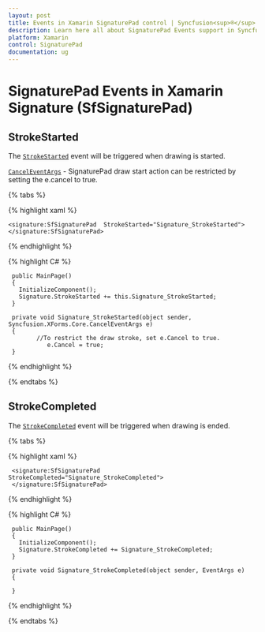 ```yaml
---
layout: post
title: Events in Xamarin SignaturePad control | Syncfusion<sup>®</sup>
description: Learn here all about SignaturePad Events support in Syncfusion<sup>®</sup> Xamarin SignaturePad (SfSignaturePad) control and more.
platform: Xamarin
control: SignaturePad
documentation: ug
---
```


# SignaturePad Events in Xamarin Signature (SfSignaturePad)

## StrokeStarted 

The [`StrokeStarted`](https://help.syncfusion.com/cr/xamarin/Syncfusion.XForms.SignaturePad.SfSignaturePad.html#Syncfusion_XForms_SignaturePad_SfSignaturePad_StrokeStarted) event will be triggered when drawing is started.

[`CancelEventArgs`](https://help.syncfusion.com/cr/xamarin/Syncfusion.XForms.Core.CancelEventArgs.html) - SignaturePad draw start action can be restricted by setting the e.cancel to true.

{% tabs %}

{% highlight xaml %}

    <signature:SfSignaturePad  StrokeStarted="Signature_StrokeStarted">
    </signature:SfSignaturePad>

{% endhighlight %}

{% highlight C# %}

     public MainPage()
     {
       InitializeComponent();
       Signature.StrokeStarted += this.Signature_StrokeStarted;
     }

     private void Signature_StrokeStarted(object sender, Syncfusion.XForms.Core.CancelEventArgs e)        
     {
            //To restrict the draw stroke, set e.Cancel to true.
               e.Cancel = true;
     }

{% endhighlight %}

{% endtabs %}

## StrokeCompleted

The [`StrokeCompleted`](https://help.syncfusion.com/cr/xamarin/Syncfusion.XForms.SignaturePad.SfSignaturePad.html#Syncfusion_XForms_SignaturePad_SfSignaturePad_StrokeCompleted) event will be triggered when drawing is ended.

{% tabs %}

{% highlight xaml %}

     <signature:SfSignaturePad StrokeCompleted="Signature_StrokeCompleted">
     </signature:SfSignaturePad>

{% endhighlight %}

{% highlight C# %}

     public MainPage()
     {
       InitializeComponent();
       Signature.StrokeCompleted += Signature_StrokeCompleted;
     }

     private void Signature_StrokeCompleted(object sender, EventArgs e)
     {

     }

{% endhighlight %}

{% endtabs %}